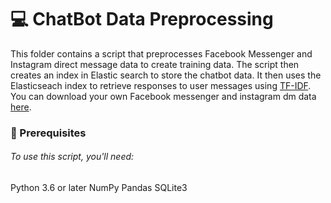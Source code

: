 # 💻 ChatBot Data Preprocessing
This folder contains a script that preprocesses Facebook Messenger and Instagram direct message data to create training data. The script then creates an index in Elastic search to store the chatbot data. It then uses the Elasticseach index to retrieve responses to user messages using [TF-IDF](https://en.wikipedia.org/wiki/Tf%E2%80%93idf). You can download your own Facebook messenger and instagram dm data [here](https://www.facebook.com/help/212802592074644).

### 📝 Prerequisites
###### To use this script, you'll need:
Python 3.6 or later
NumPy
Pandas
SQLite3

